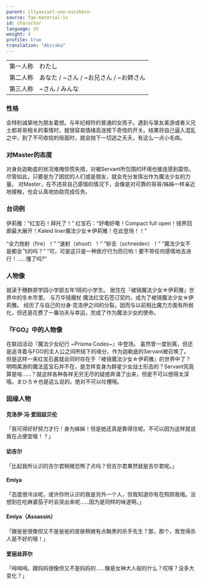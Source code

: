 ```yaml
---
parent: illyasviel-von-einzbern
source: fgo-material-iv
id: character
language: zh
weight: 4
profile: true
translation: "Akiraka"
---
```


<table>
  <tr><td>第一人称</td><td>わたし</td></tr>
  <tr><td>第二人称</td><td>あなた / ~さん / ~お兄さん / ~お姉さん</td></tr>
  <tr><td>第三人称</td><td>~さん / みんな</td></tr>
</table>

### 性格

会特别诚挚地为朋友着想。与年纪相符的普通的女孩子。遇到与挚友美游或者义兄士郎哥哥相关的事情时，就很容易情绪高涨按下奇怪的开关。结果将自己逼入混乱之中，到了不可收拾的局面时，就会抛下一切逃之夭夭，有这么一点小毛病。

### 对Master的态度

对身处迦勒底的状况难掩惊慌失措，对被Servant所包围的环境也接连感到震惊。尽管如此，只要是为了困扰的人们或是朋友，就会充分发挥出作为魔法少女的力量。
对Master，在不违背自己感情的情况下，会像是对可靠的哥哥/姊姊一样亲近地接触，也会认真地协助完成任务。

### 台词例

伊莉雅：“红宝石！拜托了！”
红宝石：“好嘞好嘞！Compact full open！镜界回廊最大展开！Kaleid liner魔法少女☆伊莉雅！在此登场！！”

“全力炮射（fire）！”
“速射（shoot）！”
“斩击（schneiden）！”
“魔法少女不是都会飞的吗？”
“可，可是这只是一种医疗行为而已哟！要不带任何感情地去进行！……懂了吗?”

### 人物像

就读于穗群原学园小学部五年1班的小学生。
居住在『棱镜魔法少女☆伊莉雅』世界中的冬木市里。
与万华镜魔杖·魔法红宝石签订契约，成为了棱镜魔法少女☆伊莉雅。
经历了与自己的分身·克洛伊之间的分裂，因而与以前相比魔力方面有所弱化，但还是花费了一番功夫与幸运，完成了作为魔法少女的使命。

### 『FGO』中的人物像

在联动活动『魔法少女纪行 \~Prisma·Codes\~』中登场。
虽然曾一度别离，但还是追寻着与FGO的主人公之间所结下的缘分，作为迦勒底的Servant被召唤了。
但是这样一来红宝石酱就会同时存在于『棱镜魔法少女☆伊莉雅』的世界中了？明明美游的魔法蓝宝石并不在，是怎样变身为群星少女战士形态的？Servant究竟算是啥……？就这样各种各样无穷无尽的疑惑奔涌了出来，但是不可以想得太深哦。まひろ☆也是这么说的。绝对不可以吐槽哦。

### 因缘人物

#### 克洛伊·冯·爱因兹贝伦

「我可得好好努力才行！身为姊姊！但是她还真是靠得住呢。不可以因为这样就说我在占便宜哦！？」

#### 幼吉尔

「比起我所认识的吉尔君稍微恐怖了点吗？但吉尔君果然就是吉尔君呢。」

#### Emiya

「态度很冷淡呢，或许你所认识的我是另外一个人，但我知道你有在照顾我哦。没想到在吃麻婆茄子时会哭出来呢……因为是同样的味道啊。」

#### Emiya（Assassin）

「跟爸爸很像但又不是爸爸的皮肤稍微有点黝黑的杀手先生？那，那个，我觉得杀人是不好的哦！」

#### 爱丽丝菲尔

「呣呣呣。跟妈妈很像但又不是妈妈的……像是女神大人般的什么？哎呀？没多大变化？」
